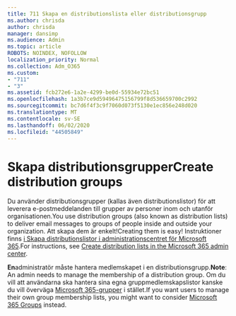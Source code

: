 ```yaml
---
title: 711 Skapa en distributionslista eller distributionsgrupp
ms.author: chrisda
author: chrisda
manager: dansimp
ms.audience: Admin
ms.topic: article
ROBOTS: NOINDEX, NOFOLLOW
localization_priority: Normal
ms.collection: Adm_O365
ms.custom:
- "711"
- "3"
ms.assetid: fcb272e6-1a2e-4299-be0d-55934e72bc51
ms.openlocfilehash: 1a3b7ce9d59496475156799f8d536659700c2992
ms.sourcegitcommit: bc7d6f4f3c9f7060d073f5130e1ec856e248d020
ms.translationtype: MT
ms.contentlocale: sv-SE
ms.lasthandoff: 06/02/2020
ms.locfileid: "44505849"
---
```

# <a name="create-distribution-groups"></a><span data-ttu-id="90b44-102">Skapa distributionsgrupper</span><span class="sxs-lookup"><span data-stu-id="90b44-102">Create distribution groups</span></span>

<span data-ttu-id="90b44-103">Du använder distributionsgrupper (kallas även distributionslistor) för att leverera e-postmeddelanden till grupper av personer inom och utanför organisationen.</span><span class="sxs-lookup"><span data-stu-id="90b44-103">You use distribution groups (also known as distribution lists) to deliver email messages to groups of people inside and outside your organization.</span></span> <span data-ttu-id="90b44-104">Att skapa dem är enkelt!</span><span class="sxs-lookup"><span data-stu-id="90b44-104">Creating them is easy!</span></span> <span data-ttu-id="90b44-105">Instruktioner finns [i Skapa distributionslistor i administrationscentret för Microsoft 365](https://docs.microsoft.com/microsoft-365/admin/setup/create-distribution-lists).</span><span class="sxs-lookup"><span data-stu-id="90b44-105">For instructions, see [Create distribution lists in the Microsoft 365 admin center](https://docs.microsoft.com/microsoft-365/admin/setup/create-distribution-lists).</span></span>

<span data-ttu-id="90b44-106">**En**administratör måste hantera medlemskapet i en distributionsgrupp.</span><span class="sxs-lookup"><span data-stu-id="90b44-106">**Note**: An admin needs to manage the membership of a distribution group.</span></span> <span data-ttu-id="90b44-107">Om du vill att användarna ska hantera sina egna gruppmedlemskapslistor kanske du vill överväga [Microsoft 365-grupper](https://support.office.com/article/b565caa1-5c40-40ef-9915-60fdb2d97fa2) i stället.</span><span class="sxs-lookup"><span data-stu-id="90b44-107">If you want users to manage their own group membership lists, you might want to consider [Microsoft 365 Groups](https://support.office.com/article/b565caa1-5c40-40ef-9915-60fdb2d97fa2) instead.</span></span>
